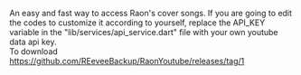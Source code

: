 An easy and fast way to access Raon's cover songs. 
If you are going to edit the codes to customize it according to yourself, replace the API_KEY variable in the "lib/services/api_service.dart" file with your own youtube data api key.                                       
To download https://github.com/REeveeBackup/RaonYoutube/releases/tag/1
